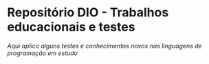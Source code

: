 # Repositório DIO - Trabalhos educacionais e testes

*Aqui aplico alguns testes e conhecimentos novos nas linguagens de programação em estudo* 



